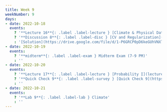 ```yaml
---
title: Week 9
weekNumber: 9
days:
- date: 2022-10-18
  events:
    ? '**Lecture 16**{: .label .label-lecture } [Climate & Physical Data](lecture/lec16)'
    ? '**Discussion 8**{: .label .label-disc } [CV and Regularization](https://drive.google.com/file/d/12-Dq7NTdXA5wKf3HmzmX-RfRAluwmsM4/view?usp=sharing)' 
    : '[Solution](https://drive.google.com/file/d/1-P6GRCP0pD6keGUhVNXlqbb1XjSXVCHd/view?usp=sharing)'
- date: 2022-10-19
  events:
    ? '**midterm**{: .label .label-exam } Midterm Exam (7-9 PM)'
    : ''
- date: 2022-10-20
  events:
    ? '**Lecture 17**{: .label .label-lecture } [Probability I](lecture/lec17)'
    ? '**Quick Check 9**{: .label .label-survey } [Quick Check 9](https://www.gradescope.com/courses/422877/assignments/2364500) (due Oct 24; release at 11)'
    : ''
- date: 2022-10-21
  events:
    ? '**Lab 9**{: .label .label-lab } Climate'
    : ''
---
```

